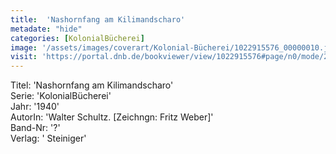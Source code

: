 ```yaml
---
title:  'Nashornfang am Kilimandscharo'
metadate: "hide"
categories: [KolonialBücherei]
image: '/assets/images/coverart/Kolonial-Bücherei/1022915576_00000010.jpg'
visit: 'https://portal.dnb.de/bookviewer/view/1022915576#page/n0/mode/2up'
---
```

Titel: 'Nashornfang am Kilimandscharo' <br>
Serie: 'KolonialBücherei' <br>
Jahr: '1940' <br>
AutorIn: 'Walter Schultz. [Zeichngn: Fritz Weber]' <br>
Band-Nr: '?' <br>
Verlag: ' Steiniger'